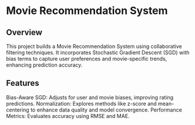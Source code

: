 # Movie Recommendation System
## Overview
This project builds a Movie Recommendation System using collaborative filtering techniques. It incorporates Stochastic Gradient Descent (SGD) with bias terms to capture user preferences and movie-specific trends, enhancing prediction accuracy.

## Features
Bias-Aware SGD: Adjusts for user and movie biases, improving rating predictions.
Normalization: Explores methods like z-score and mean-centering to enhance data quality and model convergence.
Performance Metrics: Evaluates accuracy using RMSE and MAE.

